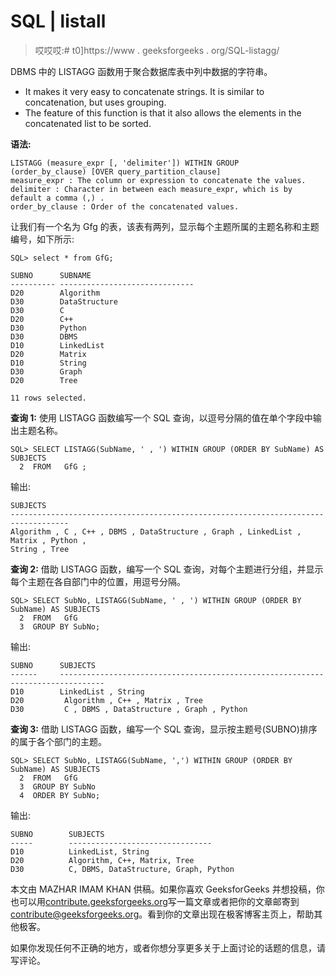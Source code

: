 # SQL | listall

> 哎哎哎:# t0]https://www . geeksforgeeks . org/SQL-listagg/

DBMS 中的 LISTAGG 函数用于聚合数据库表中列中数据的字符串。

*   It makes it very easy to concatenate strings. It is similar to concatenation, but uses grouping.
*   The feature of this function is that it also allows the elements in the concatenated list to be sorted.

**语法:**

```
LISTAGG (measure_expr [, 'delimiter']) WITHIN GROUP 
(order_by_clause) [OVER query_partition_clause]
measure_expr : The column or expression to concatenate the values.
delimiter : Character in between each measure_expr, which is by default a comma (,) .
order_by_clause : Order of the concatenated values.
```

让我们有一个名为 Gfg 的表，该表有两列，显示每个主题所属的主题名称和主题编号，如下所示:

```
SQL> select * from GfG;

SUBNO      SUBNAME
---------- ------------------------------
D20        Algorithm
D30        DataStructure
D30        C
D20        C++
D30        Python
D30        DBMS
D10        LinkedList
D20        Matrix
D10        String
D30        Graph
D20        Tree

11 rows selected.

```

**查询 1:** 使用 LISTAGG 函数编写一个 SQL 查询，以逗号分隔的值在单个字段中输出主题名称。

```
SQL> SELECT LISTAGG(SubName, ' , ') WITHIN GROUP (ORDER BY SubName) AS SUBJECTS
  2  FROM   GfG ;

```

输出:

```
SUBJECTS
-----------------------------------------------------------------------------------
Algorithm , C , C++ , DBMS , DataStructure , Graph , LinkedList , Matrix , Python ,
String , Tree

```

**查询 2:** 借助 LISTAGG 函数，编写一个 SQL 查询，对每个主题进行分组，并显示每个主题在各自部门中的位置，用逗号分隔。

```
SQL> SELECT SubNo, LISTAGG(SubName, ' , ') WITHIN GROUP (ORDER BY SubName) AS SUBJECTS
  2  FROM   GfG
  3  GROUP BY SubNo;

```

输出:

```
SUBNO      SUBJECTS
------     --------------------------------------------------------------------------------
D10        LinkedList , String
D20         Algorithm , C++ , Matrix , Tree
D30         C , DBMS , DataStructure , Graph , Python

```

**查询 3:** 借助 LISTAGG 函数，编写一个 SQL 查询，显示按主题号(SUBNO)排序的属于各个部门的主题。

```
SQL> SELECT SubNo, LISTAGG(SubName, ',') WITHIN GROUP (ORDER BY SubName) AS SUBJECTS
  2  FROM   GfG
  3  GROUP BY SubNo
  4  ORDER BY SubNo;

```

输出:

```
SUBNO        SUBJECTS
-----        --------------------------------
D10          LinkedList, String
D20          Algorithm, C++, Matrix, Tree
D30          C, DBMS, DataStructure, Graph, Python

```

本文由 MAZHAR IMAM KHAN 供稿。如果你喜欢 GeeksforGeeks 并想投稿，你也可以用[contribute.geeksforgeeks.org](http://contribute.geeksforgeeks.org)写一篇文章或者把你的文章邮寄到 contribute@geeksforgeeks.org。看到你的文章出现在极客博客主页上，帮助其他极客。

如果你发现任何不正确的地方，或者你想分享更多关于上面讨论的话题的信息，请写评论。